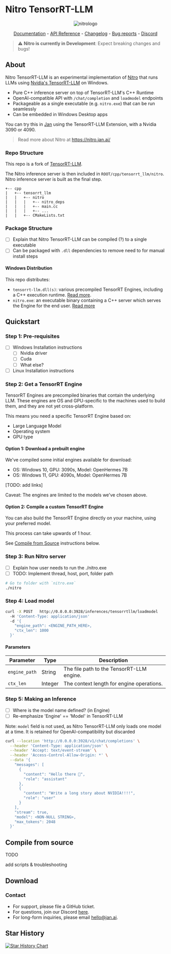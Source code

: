 # Nitro TensorRT-LLM

<p align="center">
  <img alt="nitrologo" src="https://raw.githubusercontent.com/janhq/nitro/main/assets/Nitro%20README%20banner.png">
</p>

<p align="center">
  <a href="https://nitro.jan.ai/docs">Documentation</a> - <a href="https://nitro.jan.ai/api-reference">API Reference</a> 
  - <a href="https://github.com/janhq/nitro/releases/">Changelog</a> - <a href="https://github.com/janhq/nitro/issues">Bug reports</a> - <a href="https://discord.gg/AsJ8krTT3N">Discord</a>
</p>

> ⚠️ **Nitro is currently in Development**: Expect breaking changes and bugs!

## About 

Nitro TensorRT-LLM is an experimental implementation of [Nitro](https://nitro.jan.ai) that runs LLMs using [Nvidia's TensorRT-LLM](https://github.com/NVIDIA/TensorRT-LLM) on Windows. 

- Pure C++ inference server on top of TensorRT-LLM's C++ Runtime
- OpenAI-compatible API with `/chat/completion` and `loadmodel` endpoints
- Packageable as a single executable (e.g. `nitro.exe`) that can be run seamlessly
- Can be embedded in Windows Desktop apps

You can try this in [Jan](https://jan.ai) using the TensorRT-LLM Extension, with a Nvidia 3090 or 4090. 


> Read more about Nitro at https://nitro.jan.ai/

### Repo Structure

This repo is a fork of [TensorRT-LLM](https://github.com/NVIDIA/TensorRT-LLM).

The Nitro inference server is then included in `ROOT/cpp/tensorrt_llm/nitro`. Nitro inference server is built as the final step.

```
+-- cpp
|   +-- tensorrt_llm
|   |   +-- nitro
|   |   |   +-- nitro_deps
|   |   |   +-- main.cc
|   |   |   +-- ...
|   |   +-- CMakeLists.txt
```

### Package Structure

- [ ] Explain that Nitro TensorRT-LLM can be compiled (?) to a single executable
- [ ] Can be packaged with `.dll` dependencies to remove need to for manual install steps

#### Windows Distribution

This repo distributes: 
- `tensorrt-llm.dll(s)`: various precompiled TensorRT Engines, including a C++ execution runtime. [Read more](https://nvidia.github.io/TensorRT-LLM/architecture.html).
- `nitro.exe`: an executable binary containing a C++ server which serves the Engine for the end user. [Read more](https://nitro.jan.ai/)

## Quickstart

### Step 1: Pre-requisites

- [ ] Windows Installation instructions
  - [ ] Nvidia driver
  - [ ] Cuda
  - [ ] What else?
- [ ] Linux Installation instructions

### Step 2: Get a TensorRT Engine

TensorRT Engines are precompiled binaries that contain the underlying LLM. These engines are OS and GPU-specific to the machines used to build them, and they are not yet cross-platform.

This means you need a specific TensorRT Engine based on: 
- Large Language Model
- Operating system
- GPU type

#### Option 1: Download a prebuilt engine

We've compiled some initial engines available for download: 
- OS: Windows 10, GPU: 3090s, Model: OpenHermes 7B
- OS: Windows 11, GPU: 4090s, Model: OpenHermes 7B

[TODO: add links]

Caveat: The engines are limited to the models we've chosen above.

#### Option 2: Compile a custom TensorRT Engine

You can also build the TensorRT Engine directly on your machine, using your preferred model.

This process can take upwards of 1 hour. 

See [Compile from Source](#compile-from-source) instructions below. 

### Step 3: Run Nitro server

- [ ] Explain how user needs to run the ./nitro.exe
- [ ] TODO: Implement thread, host, port, folder path

```bash title="Run Nitro server"
# Go to folder with `nitro.exe`
./nitro
```

### Step 4: Load model

```bash title="Load model"
curl -X POST   http://0.0.0.0:3928/inferences/tensorrtllm/loadmodel   
  -H 'Content-Type: application/json'
  -d '{
    "engine_path": <ENGINE_PATH_HERE>, 
    "ctx_len": 1000
  }'
```

#### Parameters

| Parameter     | Type    | Description                               |
| ------------- | ------- | ----------------------------------------- |
| `engine_path` | String  | The file path to the TensorRT-LLM engine. |
| `ctx_len`     | Integer | The context length for engine operations. |

### Step 5: Making an Inference

- [ ] Where is the model name defined? (in Engine)
- [ ] Re-emphasize 'Engine' == 'Model' in TensorRT-LLM

Note: `model` field is not used, as Nitro TensorRT-LLM only loads one model at a time. It is retained for OpenAI-compatibility but discarded

```bash title="Nitro TensorRT-LLM Inference"
curl --location 'http://0.0.0.0:3928/v1/chat/completions' \
  --header 'Content-Type: application/json' \
  --header 'Accept: text/event-stream' \
  --header 'Access-Control-Allow-Origin: *' \
  --data '{
    "messages": [
      {
        "content": "Hello there 👋",
        "role": "assistant"
      },
      {
        "content": "Write a long story about NVIDIA!!!!",
        "role": "user"
      }
    ],
    "stream": true,
    "model": <NON-NULL STRING>, 
    "max_tokens": 2048
  }'
```

## Compile from source

TODO

add scripts & troubleshooting

## Download

### Contact

- For support, please file a GitHub ticket.
- For questions, join our Discord [here](https://discord.gg/FTk2MvZwJH).
- For long-form inquiries, please email hello@jan.ai.

## Star History

[![Star History Chart](https://api.star-history.com/svg?repos=janhq/tensorrt-llm-nitro&type=Date)](https://star-history.com/#janhq/tensorrt-llm-nitro&Date)

